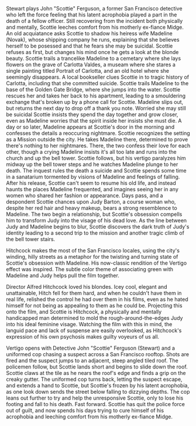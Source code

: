 Stewart plays John "Scottie" Ferguson, a former San Francisco detective who left the force feeling that his latent acrophobia played a part in the death of a fellow officer. Still recovering from the incident both physically and mentally, Scottie leeches comfort from his motherly ex-fiance Midge. An old acquiatance asks Scottie to shadow his heiress wife Madeline (Novak), whose shipping company he runs, explaining that she believes herself to be posessed and that he fears she may be suicidal. Scottie refuses as first, but changes his mind once he gets a look at the blonde beauty. Scottie trails a trancelike Madeline to a cemetary where she lays flowers on the grave of Carlotta Valdes, a museam where she stares a single painting titled Portrait of Carlotta, and an old hotel where she seemingly disappears. A local bookseller clues Scottie in to tragic history of Carlotta, including that she committed suicide. Scottie trails Madeline to the base of the Golden Gate Bridge, where she jumps into the water. Scottie rescues her and takes her back to his apartment, leading to a smouldering exchange that's broken up by a phone call for Scottie. Madeline slips out, but returns the next day to drop off a thank you note. Worried she may still be suicidal Scottie insists they spend the day together and grow closer, even as Madeline worries that the spirit inside her insists she must die. A day or so later, Madeline appears at Scottie's door in the morning and confesses the details a reoccuring nightmare. Scottie recognizes the setting as a Mission outside the city. He takes Madeline there, determined to prove there's nothing to her nightmares. There, the two confess their love for each other, though a crying Madeline insists it's all too late and runs into the church and up the bell tower. Scottie follows, but his vertigo paralyzes him midway up the bell tower steps and he watches Madeline plunge to her death. The inquest rules the death a suicide and Scottie spends some time in a sanatarium tormented by visions of Madeline and feelings of falling. After his release, Scottie can't seem to resume his old life, and instead haunts the places Madeline frequented, and imagines seeing her in any women who shared her fashion or appearance. Days pass, and a despondent Scottie chances upon Judy Barton, a course woman who, despite her red hair and heavy makeup, bears a strong resemblence to Madeline. The two begin a relationship, but Scottie's obsession compells him to transform Judy into the visage of his dead love. As the line between Judy and Madeline begins to blur, Scottie discovers the dark truth of Judy's identity leading to a second trip to the mission and another tragic climb of the bell tower stairs.

Hitchcock makes the most of the San Francisco locales, using the city's winding, hilly streets as a metaphor for the twisting and turning state of Scottie's obsession with Madeline. His now-classic rendition of the Vertigo effect was inspired. The subtle color theme of associating green with Madeline and Judy helps pull the film together.

Director Alfred Hitchcock loved his blondes. Icey cool, elegant and unattainable, Hitch fell for them hard, and when he couldn't have them in real life, relished the control he had over them in his films, even as he hated himself for not being as appealing to them as he could be. Projecting this onto the film, and Scottie is Hitchcock, a physically and mentally handicapped man determined to mold the rough-around-the-edges Judy into his ideal feminine visage. Watching the film with this in mind, the languid pace and lack of suspense are easily overlooked, as Hitchcock's expression of his own psychosis makes guilty voyeurs of us all.



Vertigo opens with Detective John "Scottie" Ferguson (Stewart) and a uniformed cop chasing a suspect across a San Francisco rooftop. Shots are fired and the suspect jumps to an adjacent, steep angled tiled roof. The policemen follow, but Scottie lands short and begins to slide down the roof. Scottie claws at the tile as he nears the roof's edge and finds a grip on the creaky gutter. The uniformed cop turns back, letting the suspect escape, and extends a hand to Scottie, but Scottie's frozen by his latent acrophobia, as one look down sends the street below falling to dizzying depths. The cop leans out further to try and help the unresponsive Scottie, only to lose his footing and fall to his death. Fast forward. Scottie has quit the police force out of guilt, and now spends his days trying to cure himself of his acrophobia and leeching comfort from his motherly ex-fiance Midge.